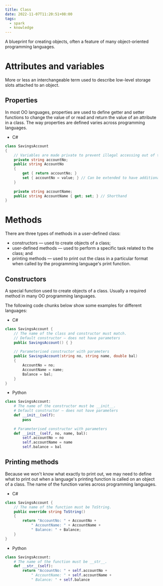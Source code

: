 ```yaml
---
title: Class
date: 2022-11-07T11:20:51+08:00
tags:
  - spark
  - knowledge
---
```


A blueprint for creating objects, often a feature of many object-oriented programming languages.

# Attributes and variables

More or less an interchangeable term used to describe low-level storage slots attached to an object.

## Properties

In most OO languages, properties are used to define getter and setter functions to change the value of or read and return the value of an attribute in a class. The way properties are defined varies across programming languages.

- C#
```c#
class SavingsAccount
{
	// Variables are made private to prevent illegal accessing out of the object
	private string accountNo;
	public string AccountNo
	{
		get { return accountNo; }
		set { accountNo = value; } // Can be extended to have additional checks or validation
	}
	
	private string accountName;
	public string AccountName { get; set; } // Shorthand
}
```

# Methods

There are three types of methods in a user-defined class:
- constructors — used to create objects of a class;
- user-defined methods — used to perform a specific task related to the class; and
- printing methods — used to print out the class in a particular format when called by the programming language's print function.

## Constructors

A special function used to create objects of a class. Usually a required method in many OO programming languages.

The following code chunks below show some examples for different languages:

- C#
```c#
class SavingsAccount {
	// The name of the class and constructor must match.
	// Default constructor — does not have parameters
	public SavingsAccount() { }
	
	// Parameterised constructor with parameters
	public SavingsAccount(string no, string name, double bal)
	{
		AccountNo = no;
		AccountName = name;
		Balance = bal;
	}
}
```
- Python
```python
class SavingsAccount:
	# The name of the constructor must be __init__.
	# Default constructor — does not have parameters
	def __init__(self):
		pass
	
	# Parameterised constructor with parameters
	def __init__(self, no, name, bal):
		self.accountNo = no
		self.accountName = name
		self.balance = bal
```

## Printing methods

Because we won't know what exactly to print out, we may need to define what to print out when a language's printing function is called on an object of a class. The name of the function varies across programming languages.

- C#
```c#
class SavingsAccount {
	// The name of the function must be ToString.
	public override string ToString()
	{
		return "AccountNo: " + AccountNo +
			" AccountName: " + AccountName +
			" Balance: " + Balance;
	}
}
```
- Python
```python
class SavingsAccount:
	# The name of the function must be __str__.
	def __str__(self):
		return "AccountNo: " + self.accountNo +
			" AccountName: " + self.accountName +
			" Balance: " + self.balance
```